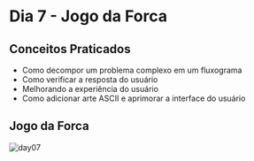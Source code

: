 # Dia 7 - Jogo da Forca
## Conceitos Praticados
- Como decompor um problema complexo em um fluxograma
- Como verificar a resposta do usuário
- Melhorando a experiência do usuário
- Como adicionar arte ASCII e aprimorar a interface do usuário
## Jogo da Forca
![day07](https://user-images.githubusercontent.com/98851253/154518650-6bf293ff-0f01-4014-9c10-70d17b2007ae.gif)
